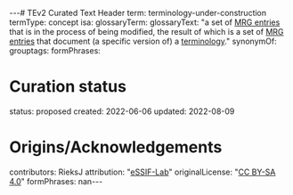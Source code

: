 ---# TEv2 Curated Text Header
term: terminology-under-construction
termType: concept
isa:
glossaryTerm:
glossaryText: "a set of [MRG entries](@) that is in the process of being modified, the result of which is a set of [MRG entries](@) that document (a specific version of) a [terminology](@)."
synonymOf:
grouptags:
formPhrases:
# Curation status
status: proposed
created: 2022-06-06
updated: 2022-08-09
# Origins/Acknowledgements
contributors: RieksJ
attribution: "[eSSIF-Lab](https://essif-lab.github.io/framework)"
originalLicense: "[CC BY-SA 4.0](http://creativecommons.org/licenses/by-sa/4.0/?ref=chooser-v1)"
formPhrases: nan---

